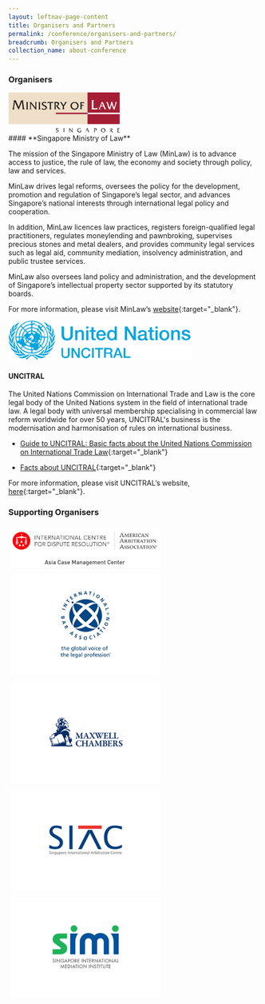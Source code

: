 ```yaml
---
layout: leftnav-page-content
title: Organisers and Partners
permalink: /conference/organisers-and-partners/
breadcrumb: Organisers and Partners
collection_name: about-conference
---
```

<style>
  .image {width: 450px;}
  .image1 img {max-width: 100%;}
  .logo {margin: 5px;
  border: 0px solid #ccc;
  float: left;
  width: 300px;}
</style>


### **Organisers**
<div class="image"><img src="../images/logo-ministry-law-singapore.svg"></div>
#### **Singapore Ministry of Law** 

The mission of the Singapore Ministry of Law (MinLaw) is to advance access to justice, the rule of law, the economy and society through policy, law and services.

MinLaw drives legal reforms, oversees the policy for the development, promotion and regulation of Singapore’s legal sector, and advances Singapore’s national interests through international legal policy and cooperation.

In addition, MinLaw licences law practices, registers foreign-qualified legal practitioners, regulates moneylending and pawnbroking, supervises precious stones and metal dealers, and provides community legal services such as legal aid, community mediation, insolvency administration, and public trustee services.

MinLaw also oversees land policy and administration, and the development of Singapore’s intellectual property sector supported by its statutory boards.

For more information, please visit MinLaw’s [website](https://www.mlaw.gov.sg){:target="_blank"}.

<div class="image"><img src="../images/logo-UN.svg"></div>

#### **UNCITRAL**
The United Nations Commission on International Trade and Law is the core legal body of the United Nations system in the field of international trade law. A legal body with universal membership specialising in commercial law reform worldwide for over 50 years, UNCITRAL's business is the modernisation and harmonisation of rules on international business.

* [Guide to UNCITRAL: Basic facts about the United Nations Commission on International Trade Law](https://uncitral.un.org/sites/uncitral.un.org/files/media-documents/uncitral/en/12-57491-guide-to-uncitral-e.pdf){:target="_blank"}

* [Facts about UNCITRAL](https://uncitral.un.org/sites/uncitral.un.org/files/media-documents/uncitral/en/uncitral-leaflet-e.pdf){:target="_blank"}   

For more information, please visit UNCITRAL’s website, [here](https://uncitral.un.org/en){:target="_blank"}.


### **Supporting Organisers**
<div class="logo"><img src="../images/AAA-ICDR_Logo.jpg"></div>
<div class="logo"><img src="../images/iba_logo.png"></div>
<div class="logo"><img src="../images/maxwell_logo.png"></div>
<div class="logo"><img src="../images/siac_logo.png"></div>
<div class="logo"><img src="../images/simi_logo.png"></div>
<br><br><br><br>
